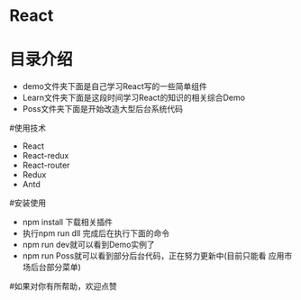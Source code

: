 # React
# 目录介绍
* demo文件夹下面是自己学习React写的一些简单组件
* Learn文件夹下面是这段时间学习React的知识的相关综合Demo
* Poss文件夹下面是开始改造大型后台系统代码

#使用技术
* React
* React-redux
* React-router
* Redux
* Antd

#安装使用
* npm install 下载相关插件
* 执行npm run dll 完成后在执行下面的命令 
* npm run dev就可以看到Demo实例了
* npm run Poss就可以看到部分后台代码，正在努力更新中(目前只能看  应用市场后台部分菜单)

#如果对你有所帮助，欢迎点赞


